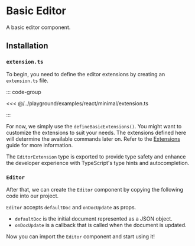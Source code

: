 # Basic Editor

A basic editor component.

<!-- @include: @/examples/minimal.md -->

## Installation

### `extension.ts`

To begin, you need to define the editor extensions by creating an `extension.ts` file.

::: code-group

<<< @/../playground/examples/react/minimal/extension.ts

:::

For now, we simply use the `defineBasicExtensions()`. You might want to customize the extensions to suit your needs. The extensions defined here will determine the available commands later on. Refer to the [Extensions](../guide/extensions) guide for more information.

The `EditorExtension` type is exported to provide type safety and enhance the developer experience with TypeScript's type hints and autocompletion.

### `Editor`

After that, we can create the `Editor` component by copying the following code into our project.

<!-- @include: @/example-code-blocks/minimal/editor.md -->

`Editor` accepts `defaultDoc` and `onDocUpdate` as props.

- `defaultDoc` is the initial document represented as a JSON object.
- `onDocUpdate` is a callback that is called when the document is updated.

Now you can import the `Editor` component and start using it!
